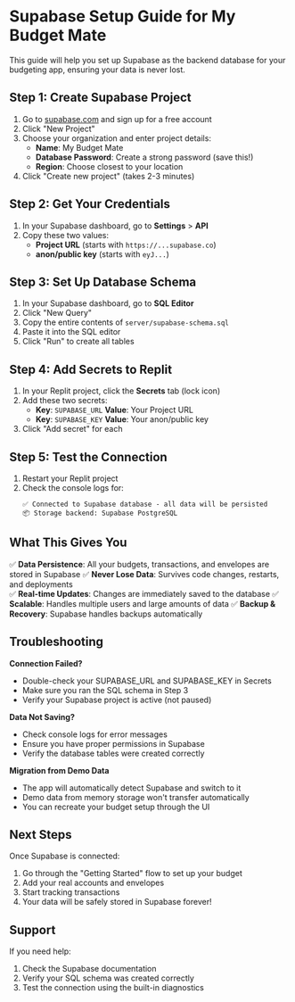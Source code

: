# Supabase Setup Guide for My Budget Mate

This guide will help you set up Supabase as the backend database for your budgeting app, ensuring your data is never lost.

## Step 1: Create Supabase Project

1. Go to [supabase.com](https://supabase.com) and sign up for a free account
2. Click "New Project"
3. Choose your organization and enter project details:
   - **Name**: My Budget Mate
   - **Database Password**: Create a strong password (save this!)
   - **Region**: Choose closest to your location
4. Click "Create new project" (takes 2-3 minutes)

## Step 2: Get Your Credentials

1. In your Supabase dashboard, go to **Settings** > **API**
2. Copy these two values:
   - **Project URL** (starts with `https://...supabase.co`)
   - **anon/public key** (starts with `eyJ...`)

## Step 3: Set Up Database Schema

1. In your Supabase dashboard, go to **SQL Editor**
2. Click "New Query"
3. Copy the entire contents of `server/supabase-schema.sql` 
4. Paste it into the SQL editor
5. Click "Run" to create all tables

## Step 4: Add Secrets to Replit

1. In your Replit project, click the **Secrets** tab (lock icon)
2. Add these two secrets:
   - **Key**: `SUPABASE_URL` **Value**: Your Project URL
   - **Key**: `SUPABASE_KEY` **Value**: Your anon/public key
3. Click "Add secret" for each

## Step 5: Test the Connection

1. Restart your Replit project
2. Check the console logs for:
   ```
   ✅ Connected to Supabase database - all data will be persisted
   📦 Storage backend: Supabase PostgreSQL
   ```

## What This Gives You

✅ **Data Persistence**: All your budgets, transactions, and envelopes are stored in Supabase
✅ **Never Lose Data**: Survives code changes, restarts, and deployments  
✅ **Real-time Updates**: Changes are immediately saved to the database
✅ **Scalable**: Handles multiple users and large amounts of data
✅ **Backup & Recovery**: Supabase handles backups automatically

## Troubleshooting

**Connection Failed?**
- Double-check your SUPABASE_URL and SUPABASE_KEY in Secrets
- Make sure you ran the SQL schema in Step 3
- Verify your Supabase project is active (not paused)

**Data Not Saving?**
- Check console logs for error messages
- Ensure you have proper permissions in Supabase
- Verify the database tables were created correctly

**Migration from Demo Data**
- The app will automatically detect Supabase and switch to it
- Demo data from memory storage won't transfer automatically
- You can recreate your budget setup through the UI

## Next Steps

Once Supabase is connected:
1. Go through the "Getting Started" flow to set up your budget
2. Add your real accounts and envelopes
3. Start tracking transactions
4. Your data will be safely stored in Supabase forever!

## Support

If you need help:
1. Check the Supabase documentation
2. Verify your SQL schema was created correctly
3. Test the connection using the built-in diagnostics